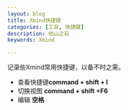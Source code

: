 ```yaml
---
layout: blog
title: Xmind快捷键
categories: [工具, 快捷键]
description: 他山之石
keywords: Xmind

---
```


记录些Xmind常用快捷键，以备不时之需。

- 查看快捷键**command + shift + l**
- 切换视图 **command + shift +F6**
- 编辑 **空格**

